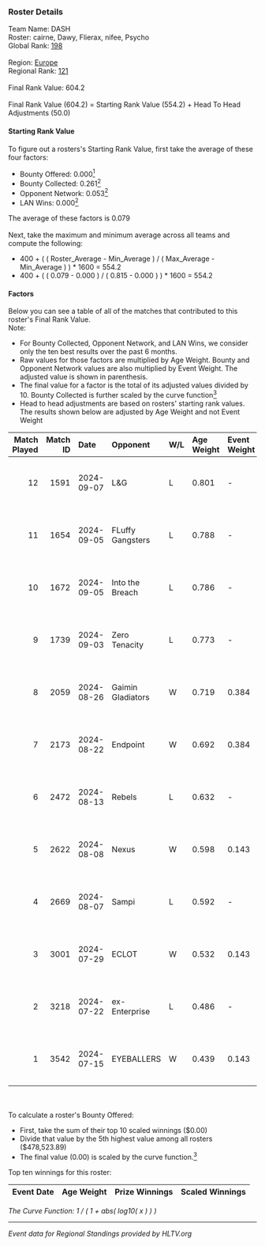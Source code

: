 ### Roster Details<br />
Team Name: DASH<br />
Roster: cairne, Dawy, Flierax, nifee, Psycho<br />
Global Rank: [198](../../standings_global_2024_11_06.md)<br />
<br />
Region: [Europe]( ../../standings_europe_2024_11_06.md)<br />
Regional Rank: [121]( ../../standings_europe_2024_11_06.md)<br />
<br />
Final Rank Value:  604.2<br />
<br />
Final Rank Value (604.2) = Starting Rank Value (554.2) + Head To Head Adjustments (50.0)<br />

#### Starting Rank Value<br />
To figure out a rosters's Starting Rank Value, first take the average of these four factors:<br />
- Bounty Offered: 0.000[<sup>1</sup>](#table2)
- Bounty Collected: 0.261[<sup>2</sup>](#table1)
- Opponent Network: 0.053[<sup>2</sup>](#table1)
- LAN Wins: 0.000[<sup>2</sup>](#table1)

The average of these factors is 0.079<br />
<br />
Next, take the maximum and minimum average across all teams and compute the following:<br />
- 400 + ( ( Roster_Average - Min_Average ) / ( Max_Average - Min_Average ) ) * 1600 = 554.2
- 400 + ( ( 0.079 - 0.000 ) / ( 0.815 - 0.000 ) ) * 1600 = 554.2


#### Factors<br />
Below you can see a table of all of the matches that contributed to this roster's Final Rank Value.<br />
Note:<br />

- For Bounty Collected, Opponent Network, and LAN Wins, we consider only the ten best results over the past 6 months.
- Raw values for those factors are multiplied by Age Weight. Bounty and Opponent Network values are also multiplied by Event Weight. The adjusted value is shown in parenthesis.
- The final value for a factor is the total of its adjusted values divided by 10. Bounty Collected is further scaled by the curve function[<sup>3</sup>](#curveFunction)
- Head to head adjustments are based on rosters' starting rank values. The results shown below are adjusted by Age Weight and not Event Weight
<span id="table1"></span><br />


| Match Played | Match ID | Date       | Opponent          | W/L | Age Weight | Event Weight | Bounty Collected | Opponent Network | LAN Wins  | H2H Adj. | Roster                               |
| -: | -: | :- | :- | :- | :- | :- | :- | :- | :- | -: | :- |
|           12 |     1591 | 2024-09-07 | L&G               | L   | 0.801      | -            | -                | -                | -         |    -8.37 | cairne, Dawy, Flierax, nifee, Psycho |
|           11 |     1654 | 2024-09-05 | FLuffy Gangsters  | L   | 0.788      | -            | -                | -                | -         |    -8.04 | cairne, Dawy, Flierax, nifee, Psycho |
|           10 |     1672 | 2024-09-05 | Into the Breach   | L   | 0.786      | -            | -                | -                | -         |    -3.81 | cairne, Dawy, Flierax, nifee, Psycho |
|            9 |     1739 | 2024-09-03 | Zero Tenacity     | L   | 0.773      | -            | -                | -                | -         |    -2.57 | cairne, Dawy, Flierax, nifee, Psycho |
|            8 |     2059 | 2024-08-26 | Gaimin Gladiators | W   | 0.719      | 0.384        | 0.009 (0.002)    | 0.728 (0.201)    | 0 (0.000) |    17.70 | cairne, Dawy, Flierax, nifee, Psycho |
|            7 |     2173 | 2024-08-22 | Endpoint          | W   | 0.692      | 0.384        | 0.027 (0.007)    | 0.670 (0.178)    | 0 (0.000) |    18.93 | cairne, Dawy, Flierax, nifee, Psycho |
|            6 |     2472 | 2024-08-13 | Rebels            | L   | 0.632      | -            | -                | -                | -         |    -2.76 | cairne, Dawy, Flierax, nifee, Psycho |
|            5 |     2622 | 2024-08-08 | Nexus             | W   | 0.598      | 0.143        | 0.014 (0.001)    | 0.523 (0.045)    | 0 (0.000) |    15.23 | cairne, Dawy, Flierax, nifee, Psycho |
|            4 |     2669 | 2024-08-07 | Sampi             | L   | 0.592      | -            | -                | -                | -         |    -2.29 | cairne, Dawy, Flierax, nifee, Psycho |
|            3 |     3001 | 2024-07-29 | ECLOT             | W   | 0.532      | 0.143        | 0.048 (0.004)    | 0.957 (0.073)    | 0 (0.000) |    16.21 | cairne, Dawy, Flierax, nifee, Psycho |
|            2 |     3218 | 2024-07-22 | ex-Enterprise     | L   | 0.486      | -            | -                | -                | -         |    -1.43 | cairne, Dawy, Flierax, nifee, Psycho |
|            1 |     3542 | 2024-07-15 | EYEBALLERS        | W   | 0.439      | 0.143        | 0.008 (0.001)    | 0.518 (0.033)    | 0 (0.000) |    11.21 | cairne, Dawy, Flierax, MERL, Psycho  |

<br />
<span id="table2"></span><br />
To calculate a roster's Bounty Offered:<br />

- First, take the sum of their top 10 scaled winnings ($0.00)
- Divide that value by the 5th highest value among all rosters ($478,523.89)
- The final value (0.00) is scaled by the curve function.[<sup>3</sup>](#curveFunction)

Top ten winnings for this roster:<br />

| Event Date | Age Weight | Prize Winnings | Scaled Winnings |
| :- | -: | :- | :- |


<span id="curveFunction"></span>_The Curve Function: 1 / ( 1 + abs( log10( x ) ) )_<br />

---
_Event data for Regional Standings provided by HLTV.org_<br />
